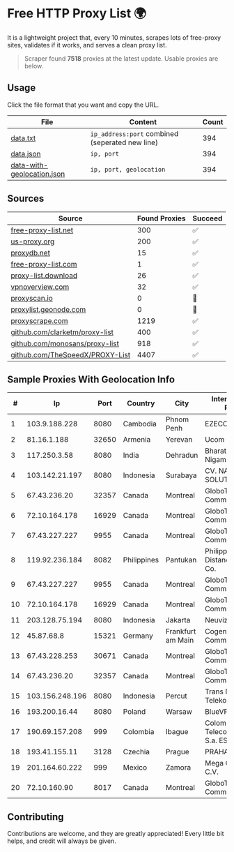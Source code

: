 
# Free HTTP Proxy List 🌍

It is a lightweight project that, every 10 minutes, scrapes lots of free-proxy sites, validates if it works, and serves a clean proxy list.


> Scraper found **7518** proxies at the latest update. Usable proxies are below.

## Usage

Click the file format that you want and copy the URL.


|File|Content|Count|
|----|-------|-----|
|[data.txt](https://raw.githubusercontent.com/themiralay/Proxy-List-World/master/data.txt)|`ip_address:port` combined (seperated new line)|394|
|[data.json](https://raw.githubusercontent.com/themiralay/Proxy-List-World/master/data.json)|`ip, port`|394|
|[data-with-geolocation.json](https://raw.githubusercontent.com/themiralay/Proxy-List-World/master/data-with-geolocation.json)|`ip, port, geolocation`|394|

## Sources

|Source|Found Proxies|Succeed|
|------|-------------|-------|
|[free-proxy-list.net](https://free-proxy-list.net)|300|✅|
|[us-proxy.org](https://www.us-proxy.org)|200|✅|
|[proxydb.net](http://proxydb.net)|15|✅|
|[free-proxy-list.com](https://free-proxy-list.com/?page=&port=&type%5B%5D=http&type%5B%5D=https&up_time=0&search=Search)|1|✅|
|[proxy-list.download](https://www.proxy-list.download/HTTP)|26|✅|
|[vpnoverview.com](https://vpnoverview.com/privacy/anonymous-browsing/free-proxy-servers)|32|✅|
|[proxyscan.io](https://www.proxyscan.io)|0|🚫|
|[proxylist.geonode.com](https://proxylist.geonode.com/api/proxy-list?limit=300&page=1&sort_by=lastChecked&sort_type=desc&protocols=http,https)|0|🚫|
|[proxyscrape.com](https://api.proxyscrape.com/v2/?request=displayproxies&protocol=http&timeout=10000&country=all&ssl=all&anonymity=all)|1219|✅|
|[github.com/clarketm/proxy-list](https://raw.githubusercontent.com/clarketm/proxy-list/master/proxy-list-raw.txt)|400|✅|
|[github.com/monosans/proxy-list](https://raw.githubusercontent.com/monosans/proxy-list/main/proxies/http.txt)|918|✅|
|[github.com/TheSpeedX/PROXY-List](https://raw.githubusercontent.com/TheSpeedX/PROXY-List/master/http.txt)|4407|✅|


## Sample Proxies With Geolocation Info

|#|Ip|Port|Country|City|Internet Service Provider|
|-|--|----|-------|----|-------------------------|
|1|103.9.188.228|8080|Cambodia|Phnom Penh|EZECOM limited|
|2|81.16.1.188|32650|Armenia|Yerevan|Ucom CJSC|
|3|117.250.3.58|8080|India|Dehradun|Bharat Sanchar Nigam Ltd|
|4|103.142.21.197|8080|Indonesia|Surabaya|CV. NATANETWORK SOLUTION|
|5|67.43.236.20|32357|Canada|Montreal|GloboTech Communications|
|6|72.10.164.178|16929|Canada|Montreal|GloboTech Communications|
|7|67.43.227.227|9955|Canada|Montreal|GloboTech Communications|
|8|119.92.236.184|8082|Philippines|Pantukan|Philippine Long Distance Telephone Co.|
|9|67.43.227.227|9955|Canada|Montreal|GloboTech Communications|
|10|72.10.164.178|16929|Canada|Montreal|GloboTech Communications|
|11|203.128.75.194|8080|Indonesia|Jakarta|Neuviz|
|12|45.87.68.8|15321|Germany|Frankfurt am Main|Cogent Communications|
|13|67.43.228.253|30671|Canada|Montreal|GloboTech Communications|
|14|67.43.236.20|32357|Canada|Montreal|GloboTech Communications|
|15|103.156.248.196|8080|Indonesia|Percut|Trans Media Telekomunikasi|
|16|193.200.16.44|8080|Poland|Warsaw|BlueVPS OU|
|17|190.69.157.208|999|Colombia|Ibague|Colombia Telecomunicaciones S.a. ESP|
|18|193.41.155.11|3128|Czechia|Prague|PRAHA12.com s.r.o.|
|19|201.164.60.222|999|Mexico|Zamora|Mega Cable, S.A. de C.V.|
|20|72.10.160.90|8017|Canada|Montreal|GloboTech Communications|



## Contributing

Contributions are welcome, and they are greatly appreciated! Every
little bit helps, and credit will always be given.

